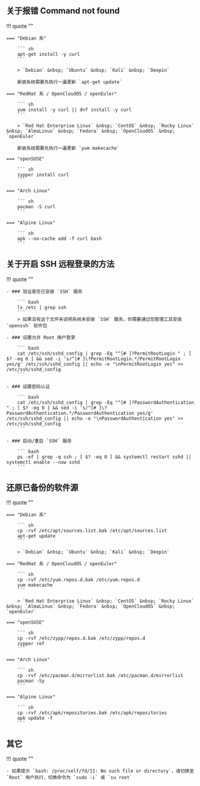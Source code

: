 
## 关于报错 Command not found

!!! quote ""

    === "Debian 系"

        ``` sh
        apt-get install -y curl
        ```

        > `Debian` &nbsp; `Ubuntu` &nbsp; `Kali` &nbsp; `Deepin`

        新装系统需要先执行一遍更新 `apt-get update`

    === "RedHat 系 / OpenCloudOS / openEuler"

        ``` sh
        yum install -y curl || dnf install -y curl
        ```

        > `Red Hat Enterprise Linux` &nbsp; `CentOS` &nbsp; `Rocky Linux` &nbsp; `AlmaLinux` &nbsp; `Fedora` &nbsp; `OpenCloudOS` &nbsp; `openEuler`

        新装系统需要先执行一遍更新 `yum makecache`

    === "openSUSE"

        ``` sh
        zypper install curl
        ```

    === "Arch Linux"

        ``` sh
        pacman -S curl
        ```

    === "Alpine Linux"

        ``` sh
        apk --no-cache add -f curl bash
        ```

## 关于开启 SSH 远程登录的方法

!!! quote ""

    - ### 验证是否已安装 `SSH` 服务

        ``` bash
        ls /etc | grep ssh
        ```
        > 如果没有这个文件夹说明系统未安装 `SSH` 服务，你需要通过包管理工具安装 `openssh` 软件包

    - ### 设置允许 Root 用户登录

        ``` bash
        cat /etc/ssh/sshd_config | grep -Eq "^[# ]?PermitRootLogin " ; [ $? -eq 0 ] && sed -i 's/^[# ]\?PermitRootLogin.*/PermitRootLogin yes/g' /etc/ssh/sshd_config || echo -e "\nPermitRootLogin yes" >> /etc/ssh/sshd_config
        ```

    - ### 设置密码认证

        ``` bash
        cat /etc/ssh/sshd_config | grep -Eq "^[# ]?PasswordAuthentication " ; [ $? -eq 0 ] && sed -i 's/^[# ]\?PasswordAuthentication.*/PasswordAuthentication yes/g' /etc/ssh/sshd_config || echo -e "\nPasswordAuthentication yes" >> /etc/ssh/sshd_config
        ```

    - ### 启动/重启 `SSH` 服务

        ``` bash
        ps -ef | grep -q ssh ; [ $? -eq 0 ] && systemctl restart sshd || systemctl enable --now sshd
        ```

## 还原已备份的软件源

!!! quote ""

    === "Debian 系"

        ``` sh
        cp -rvf /etc/apt/sources.list.bak /etc/apt/sources.list
        apt-get update
        ```

        > `Debian` &nbsp; `Ubuntu` &nbsp; `Kali` &nbsp; `Deepin`

    === "RedHat 系 / OpenCloudOS / openEuler"

        ``` sh
        cp -rvf /etc/yum.repos.d.bak /etc/yum.repos.d
        yum makecache
        ```

        > `Red Hat Enterprise Linux` &nbsp; `CentOS` &nbsp; `Rocky Linux` &nbsp; `AlmaLinux` &nbsp; `Fedora` &nbsp; `OpenCloudOS` &nbsp; `openEuler`

    === "openSUSE"

        ``` sh
        cp -rvf /etc/zypp/repos.d.bak /etc/zypp/repos.d
        zypper ref
        ```

    === "Arch Linux"

        ``` sh
        cp -rvf /etc/pacman.d/mirrorlist.bak /etc/pacman.d/mirrorlist
        pacman -Sy
        ```

    === "Alpine Linux"

        ``` sh
        cp -rvf /etc/apk/repositories.bak /etc/apk/repositories
        apk update -f
        ```

## 其它

!!! quote ""

    - 如果提示 `bash: /proc/self/fd/11: No such file or directory`，请切换至 `Root` 用户执行，切换命令为 `sudo -i` 或 `su root`
